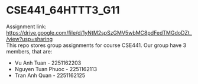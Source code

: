 # CSE441_64HTTT3_G11
Assignment link: https://drive.google.com/file/d/1yNtM2spSzGMV5wbMC8pdFedTMGdoDZt_/view?usp=sharing  
This repo stores group assignments for course CSE441.
Our group have 3 members, that are:
+ Vu Anh Tuan - 2251162203
+ Nguyen Tuan Phuoc - 2251162113
+ Tran Anh Quan - 2251162125

